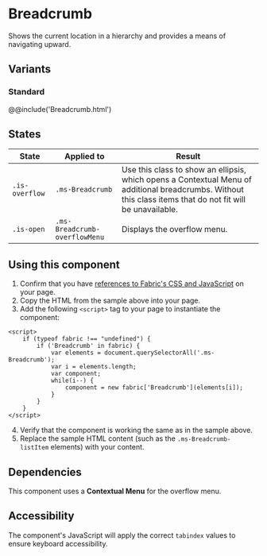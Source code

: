 # Breadcrumb
Shows the current location in a hierarchy and provides a means of navigating upward.

## Variants

### Standard
@@include('Breadcrumb.html')

## States

State | Applied to | Result
 --- | --- | ---
`.is-overflow` | `.ms-Breadcrumb` | Use this class to show an ellipsis, which opens a Contextual Menu of additional breadcrumbs. Without this class items that do not fit will be unavailable.
`.is-open` | `.ms-Breadcrumb-overflowMenu` | Displays the overflow menu.

## Using this component
<!-- @todo Create a page showing how to import fabric.css, fabric.components.css, and jquery.fabric.js onto a page. -->
1. Confirm that you have [references to Fabric's CSS and JavaScript]() on your page.
2. Copy the HTML from the sample above into your page.
3. Add the following `<script>` tag to your page to instantiate the component:
<!-- @todo Can we simplify the code block below? -->
```
<script>
    if (typeof fabric !== "undefined") {
        if ('Breadcrumb' in fabric) {
            var elements = document.querySelectorAll('.ms-Breadcrumb');
            var i = elements.length;
            var component;
            while(i--) {
                component = new fabric['Breadcrumb'](elements[i]);
            }
        }
    }
</script>
```
4. Verify that the component is working the same as in the sample above.
5. Replace the sample HTML content (such as the `.ms-Breadcrumb-listItem` elements) with your content.

## Dependencies
This component uses a **Contextual Menu** for the overflow menu.

## Accessibility
The component's JavaScript will apply the correct `tabindex` values to ensure keyboard accessibility.
